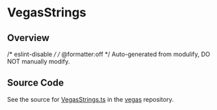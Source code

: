 # VegasStrings

## Overview

/* eslint-disable */
/* @formatter:off */
Auto-generated from modulify, DO NOT manually modify.



## Source Code

See the source for [VegasStrings.ts](https://github.com/phetsims/vegas/blob/main/js/VegasStrings.ts) in the [vegas](https://github.com/phetsims/vegas) repository.

